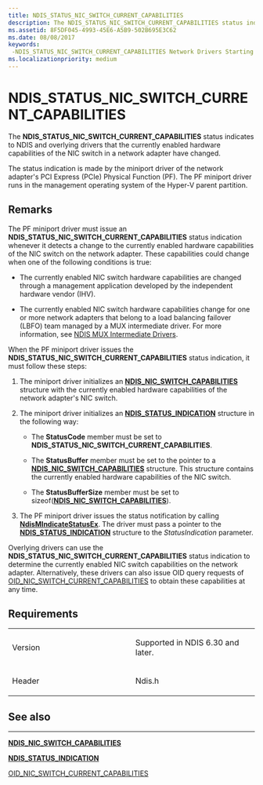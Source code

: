 ```yaml
---
title: NDIS_STATUS_NIC_SWITCH_CURRENT_CAPABILITIES
description: The NDIS_STATUS_NIC_SWITCH_CURRENT_CAPABILITIES status indicates to NDIS and overlying drivers that the currently enabled hardware capabilities of the NIC switch in a network adapter have changed.
ms.assetid: 8F5DF045-4993-45E6-A5B9-502B695E3C62
ms.date: 08/08/2017
keywords: 
 -NDIS_STATUS_NIC_SWITCH_CURRENT_CAPABILITIES Network Drivers Starting with Windows Vista
ms.localizationpriority: medium
---
```


# NDIS\_STATUS\_NIC\_SWITCH\_CURRENT\_CAPABILITIES


The **NDIS\_STATUS\_NIC\_SWITCH\_CURRENT\_CAPABILITIES** status indicates to NDIS and overlying drivers that the currently enabled hardware capabilities of the NIC switch in a network adapter have changed.

The status indication is made by the miniport driver of the network adapter's PCI Express (PCIe) Physical Function (PF). The PF miniport driver runs in the management operating system of the Hyper-V parent partition.

Remarks
-------

The PF miniport driver must issue an **NDIS\_STATUS\_NIC\_SWITCH\_CURRENT\_CAPABILITIES** status indication whenever it detects a change to the currently enabled hardware capabilities of the NIC switch on the network adapter. These capabilities could change when one of the following conditions is true:

-   The currently enabled NIC switch hardware capabilities are changed through a management application developed by the independent hardware vendor (IHV).

-   The currently enabled NIC switch hardware capabilities change for one or more network adapters that belong to a load balancing failover (LBFO) team managed by a MUX intermediate driver. For more information, see [NDIS MUX Intermediate Drivers](./ndis-mux-intermediate-drivers.md).

When the PF miniport driver issues the **NDIS\_STATUS\_NIC\_SWITCH\_CURRENT\_CAPABILITIES** status indication, it must follow these steps:

1.  The miniport driver initializes an [**NDIS\_NIC\_SWITCH\_CAPABILITIES**](/windows-hardware/drivers/ddi/ntddndis/ns-ntddndis-_ndis_nic_switch_capabilities) structure with the currently enabled hardware capabilities of the network adapter's NIC switch.
2.  The miniport driver initializes an [**NDIS\_STATUS\_INDICATION**](/windows-hardware/drivers/ddi/ndis/ns-ndis-_ndis_status_indication) structure in the following way:

    -   The **StatusCode** member must be set to **NDIS\_STATUS\_NIC\_SWITCH\_CURRENT\_CAPABILITIES**.

    -   The **StatusBuffer** member must be set to the pointer to a [**NDIS\_NIC\_SWITCH\_CAPABILITIES**](/windows-hardware/drivers/ddi/ntddndis/ns-ntddndis-_ndis_nic_switch_capabilities) structure. This structure contains the currently enabled hardware capabilities of the NIC switch.

    -   The **StatusBufferSize** member must be set to sizeof([**NDIS\_NIC\_SWITCH\_CAPABILITIES**](/windows-hardware/drivers/ddi/ntddndis/ns-ntddndis-_ndis_nic_switch_capabilities)).

3.  The PF miniport driver issues the status notification by calling [**NdisMIndicateStatusEx**](/windows-hardware/drivers/ddi/ndis/nf-ndis-ndismindicatestatusex). The driver must pass a pointer to the [**NDIS\_STATUS\_INDICATION**](/windows-hardware/drivers/ddi/ndis/ns-ndis-_ndis_status_indication) structure to the *StatusIndication* parameter.

Overlying drivers can use the **NDIS\_STATUS\_NIC\_SWITCH\_CURRENT\_CAPABILITIES** status indication to determine the currently enabled NIC switch capabilities on the network adapter. Alternatively, these drivers can also issue OID query requests of [OID\_NIC\_SWITCH\_CURRENT\_CAPABILITIES](oid-nic-switch-current-capabilities.md) to obtain these capabilities at any time.

Requirements
------------

<table>
<colgroup>
<col width="50%" />
<col width="50%" />
</colgroup>
<tbody>
<tr class="odd">
<td><p>Version</p></td>
<td><p>Supported in NDIS 6.30 and later.</p></td>
</tr>
<tr class="even">
<td><p>Header</p></td>
<td>Ndis.h</td>
</tr>
</tbody>
</table>

## See also


****
[**NDIS\_NIC\_SWITCH\_CAPABILITIES**](/windows-hardware/drivers/ddi/ntddndis/ns-ntddndis-_ndis_nic_switch_capabilities)

[**NDIS\_STATUS\_INDICATION**](/windows-hardware/drivers/ddi/ndis/ns-ndis-_ndis_status_indication)

[OID\_NIC\_SWITCH\_CURRENT\_CAPABILITIES](oid-nic-switch-current-capabilities.md)

 

